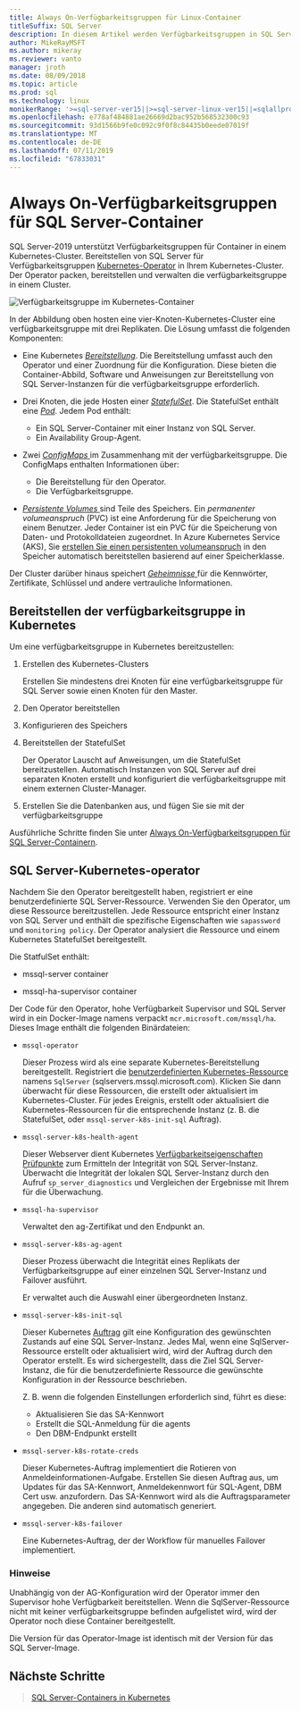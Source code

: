 ```yaml
---
title: Always On-Verfügbarkeitsgruppen für Linux-Container
titleSuffix: SQL Server
description: In diesem Artikel werden Verfügbarkeitsgruppen in SQL Server-Containern
author: MikeRayMSFT
ms.author: mikeray
ms.reviewer: vanto
manager: jroth
ms.date: 08/09/2018
ms.topic: article
ms.prod: sql
ms.technology: linux
monikerRange: '>=sql-server-ver15||>=sql-server-linux-ver15||=sqlallproducts-allversions'
ms.openlocfilehash: e778af484881ae26669d2bac952b568532300c93
ms.sourcegitcommit: 93d1566b9fe0c092c9f0f8c84435b0eede07019f
ms.translationtype: MT
ms.contentlocale: de-DE
ms.lasthandoff: 07/11/2019
ms.locfileid: "67833031"
---
```

# <a name="always-on-availability-groups-for-sql-server-containers"></a>Always On-Verfügbarkeitsgruppen für SQL Server-Container

SQL Server-2019 unterstützt Verfügbarkeitsgruppen für Container in einem Kubernetes-Cluster. Bereitstellen von SQL Server für Verfügbarkeitsgruppen [Kubernetes-Operator](https://coreos.com/blog/introducing-operators.html) in Ihrem Kubernetes-Cluster. Der Operator packen, bereitstellen und verwalten die verfügbarkeitsgruppe in einem Cluster.

![Verfügbarkeitsgruppe im Kubernetes-Container](media/tutorial-sql-server-ag-containers-kubernetes/KubernetesCluster.png)

In der Abbildung oben hosten eine vier-Knoten-Kubernetes-Cluster eine verfügbarkeitsgruppe mit drei Replikaten. Die Lösung umfasst die folgenden Komponenten:

* Eine Kubernetes [ *Bereitstellung*](https://kubernetes.io/docs/concepts/workloads/controllers/deployment/). Die Bereitstellung umfasst auch den Operator und einer Zuordnung für die Konfiguration. Diese bieten die Container-Abbild, Software und Anweisungen zur Bereitstellung von SQL Server-Instanzen für die verfügbarkeitsgruppe erforderlich.

* Drei Knoten, die jede Hosten einer [ *StatefulSet*](https://kubernetes.io/docs/concepts/workloads/controllers/statefulset/). Die StatefulSet enthält eine [ *Pod*](https://kubernetes.io/docs/concepts/workloads/pods/pod-overview/). Jedem Pod enthält:
  * Ein SQL Server-Container mit einer Instanz von SQL Server.
  * Ein Availability Group-Agent. 

* Zwei [ *ConfigMaps* ](https://kubernetes.io/docs/tasks/configure-pod-container/configure-pod-configmap/) im Zusammenhang mit der verfügbarkeitsgruppe. Die ConfigMaps enthalten Informationen über:
  * Die Bereitstellung für den Operator.
  * Die Verfügbarkeitsgruppe.

 * [*Persistente Volumes* ](https://kubernetes.io/docs/concepts/storage/persistent-volumes/) sind Teile des Speichers. Ein *permanenter volumeanspruch* (PVC) ist eine Anforderung für die Speicherung von einem Benutzer. Jeder Container ist ein PVC für die Speicherung von Daten- und Protokolldateien zugeordnet. In Azure Kubernetes Service (AKS), Sie [erstellen Sie einen persistenten volumeanspruch](https://docs.microsoft.com/azure/aks/azure-disks-dynamic-pv) in den Speicher automatisch bereitstellen basierend auf einer Speicherklasse.


Der Cluster darüber hinaus speichert [ *Geheimnisse* ](https://kubernetes.io/docs/concepts/configuration/secret/) für die Kennwörter, Zertifikate, Schlüssel und andere vertrauliche Informationen.

## <a name="deploy-the-availability-group-in-kubernetes"></a>Bereitstellen der verfügbarkeitsgruppe in Kubernetes

Um eine verfügbarkeitsgruppe in Kubernetes bereitzustellen:

1. Erstellen des Kubernetes-Clusters

   Erstellen Sie mindestens drei Knoten für eine verfügbarkeitsgruppe für SQL Server sowie einen Knoten für den Master.

1. Den Operator bereitstellen

1. Konfigurieren des Speichers

1. Bereitstellen der StatefulSet

   Der Operator Lauscht auf Anweisungen, um die StatefulSet bereitzustellen. Automatisch Instanzen von SQL Server auf drei separaten Knoten erstellt und konfiguriert die verfügbarkeitsgruppe mit einem externen Cluster-Manager.

1. Erstellen Sie die Datenbanken aus, und fügen Sie sie mit der verfügbarkeitsgruppe

Ausführliche Schritte finden Sie unter [Always On-Verfügbarkeitsgruppen für SQL Server-Containern](sql-server-ag-kubernetes.md).

## <a name="sql-server-kubernetes-operator"></a>SQL Server-Kubernetes-operator

Nachdem Sie den Operator bereitgestellt haben, registriert er eine benutzerdefinierte SQL Server-Ressource. Verwenden Sie den Operator, um diese Ressource bereitzustellen.  Jede Ressource entspricht einer Instanz von SQL Server und enthält die spezifische Eigenschaften wie `sapassword` und `monitoring policy`. Der Operator analysiert die Ressource und einem Kubernetes StatefulSet bereitgestellt.

Die StatfulSet enthält:

* mssql-server container

* mssql-ha-supervisor container

Der Code für den Operator, hohe Verfügbarkeit Supervisor und SQL Server wird in ein Docker-Image namens verpackt `mcr.microsoft.com/mssql/ha`. Dieses Image enthält die folgenden Binärdateien:

* `mssql-operator`

    Dieser Prozess wird als eine separate Kubernetes-Bereitstellung bereitgestellt. Registriert die [benutzerdefinierten Kubernetes-Ressource](https://kubernetes.io/docs/concepts/extend-kubernetes/api-extension/custom-resources/) namens `SqlServer` (sqlservers.mssql.microsoft.com). Klicken Sie dann überwacht für diese Ressourcen, die erstellt oder aktualisiert im Kubernetes-Cluster. Für jedes Ereignis, erstellt oder aktualisiert die Kubernetes-Ressourcen für die entsprechende Instanz (z. B. die StatefulSet, oder `mssql-server-k8s-init-sql` Auftrag).

* `mssql-server-k8s-health-agent`

    Dieser Webserver dient Kubernetes [Verfügbarkeitseigenschaften Prüfpunkte](https://kubernetes.io/docs/tasks/configure-pod-container/configure-liveness-readiness-probes/) zum Ermitteln der Integrität von SQL Server-Instanz. Überwacht die Integrität der lokalen SQL Server-Instanz durch den Aufruf `sp_server_diagnostics` und Vergleichen der Ergebnisse mit Ihrem für die Überwachung.

* `mssql-ha-supervisor`

   Verwaltet den ag-Zertifikat und den Endpunkt an. 

* `mssql-server-k8s-ag-agent`
  
    Dieser Prozess überwacht die Integrität eines Replikats der Verfügbarkeitsgruppe auf einer einzelnen SQL Server-Instanz und Failover ausführt.

    Er verwaltet auch die Auswahl einer übergeordneten Instanz.

* `mssql-server-k8s-init-sql`
  
    Dieser Kubernetes [Auftrag](https://kubernetes.io/docs/concepts/workloads/controllers/jobs-run-to-completion/) gilt eine Konfiguration des gewünschten Zustands auf eine SQL Server-Instanz. Jedes Mal, wenn eine SqlServer-Ressource erstellt oder aktualisiert wird, wird der Auftrag durch den Operator erstellt. Es wird sichergestellt, dass die Ziel SQL Server-Instanz, die für die benutzerdefinierte Ressource die gewünschte Konfiguration in der Ressource beschrieben.

    Z. B. wenn die folgenden Einstellungen erforderlich sind, führt es diese:
  * Aktualisieren Sie das SA-Kennwort
  * Erstellt die SQL-Anmeldung für die agents
  * Den DBM-Endpunkt erstellt

* `mssql-server-k8s-rotate-creds`
  
    Dieser Kubernetes-Auftrag implementiert die Rotieren von Anmeldeinformationen-Aufgabe. Erstellen Sie diesen Auftrag aus, um Updates für das SA-Kennwort, Anmeldekennwort für SQL-Agent, DBM Cert usw. anzufordern. Das SA-Kennwort wird als die Auftragsparameter angegeben. Die anderen sind automatisch generiert.

* `mssql-server-k8s-failover`

   Eine Kubernetes-Auftrag, der der Workflow für manuelles Failover implementiert.

### <a name="notes"></a>Hinweise

Unabhängig von der AG-Konfiguration wird der Operator immer den Supervisor hohe Verfügbarkeit bereitstellen. Wenn die SqlServer-Ressource nicht mit keiner verfügbarkeitsgruppe befinden aufgelistet wird, wird der Operator noch diese Container bereitgestellt.

Die Version für das Operator-Image ist identisch mit der Version für das SQL Server-Image.

## <a name="next-steps"></a>Nächste Schritte

> [SQL Server-Containers in Kubernetes](tutorial-sql-server-containers-kubernetes.md)
